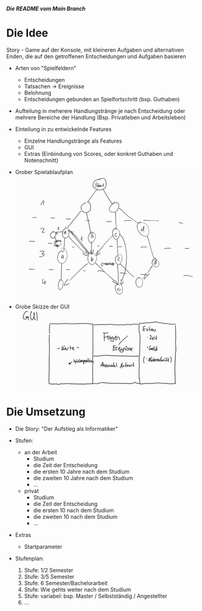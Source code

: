 ##### Die README vom Main Branch
Die Idee
=====
Story - Game auf der Konsole, mit kleineren Aufgaben und alternativen Enden, die auf den getroffenen Entscheidungen und Aufgaben basieren
+ Arten von "Spielfeldern" 
	+ Entscheidungen 		
	+ Tatsachen -> Ereignisse
	+ Belohnung
	+ Entscheidungen gebunden an Spielfortschritt (bsp. Guthaben)
+ Aufteilung in meherere Handlungstränge je nach Entscheidung oder mehrere Bereiche der Handlung (Bsp. Privatleben und Arbeitsleben)
+ Einteilung in zu entwickelnde Features
	+ Einzelne Handlungstränge als Features 
	+ GUI
	+ Extras (Einbindung von Scores, oder konkret Guthaben und Notenschnitt)

+ Grober Spielablaufplan ![Skizze1](Pictures_Readme/Skizze1.jpg)
+ Grobe Skizze der GUI ![Skizze2](Pictures_Readme/Skizze2.jpg)

Die Umsetzung
=====
+ Die Story: "Der Aufstieg als Informatiker"
+ Stufen: 
    + an der Arbeit
        + Studium
        + die Zeit der Entscheidung
        + die ersten 10 Jahre nach dem Studium
        + die zweiten 10 Jahre nach dem Studium
        + ...
    + privat
    	+ Studium
        + die Zeit der Entscheidung
        + die ersten 10 nach dem Studium
        + die zweiten 10 nach dem Studium
        + ...

+ Extras
	+ Startparameter

+ Stufenplan:
	1. Stufe: 1/2 Semester
	2. Stufe: 3/5 Semester
	3. Stufe: 6 Semester/Bachelorarbeit
	4. Stufe: Wie gehts weiter nach dem Studium
	5. Stufe: variabel: bsp. Master / Selbstständig / Angestellter
	6. ...




